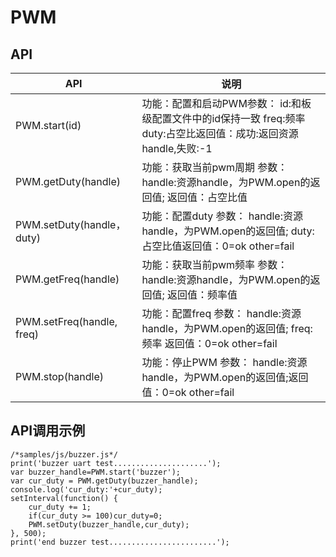 # PWM



## API

| API                       | 说明                                                         |
| ------------------------- | ------------------------------------------------------------ |
| PWM.start(id)             | 功能：配置和启动PWM参数： id:和板级配置文件中的id保持一致          freq:频率          duty:占空比返回值：成功:返回资源handle,失败:-1 |
| PWM.getDuty(handle)       | 功能：获取当前pwm周期 参数：handle:资源handle，为PWM.open的返回值; 返回值：占空比值 |
| PWM.setDuty(handle，duty) | 功能：配置duty 参数： handle:资源handle，为PWM.open的返回值;  duty:占空比值返回值：0=ok other=fail |
| PWM.getFreq(handle)       | 功能：获取当前pwm频率  参数：handle:资源handle，为PWM.open的返回值;      返回值：频率值 |
| PWM.setFreq(handle, freq) | 功能：配置freq 参数： handle:资源handle，为PWM.open的返回值; freq:频率 返回值：0=ok other=fail |
| PWM.stop(handle)          | 功能：停止PWM 参数： handle:资源handle，为PWM.open的返回值;返回值：0=ok other=fail |



## API调用示例

```
/*samples/js/buzzer.js*/
print('buzzer uart test.....................');
var buzzer_handle=PWM.start('buzzer'); 
var cur_duty = PWM.getDuty(buzzer_handle);
console.log('cur_duty:'+cur_duty);
setInterval(function() {
	cur_duty += 1;
	if(cur_duty >= 100)cur_duty=0;
	PWM.setDuty(buzzer_handle,cur_duty);
}, 500);
print('end buzzer test........................');
```

